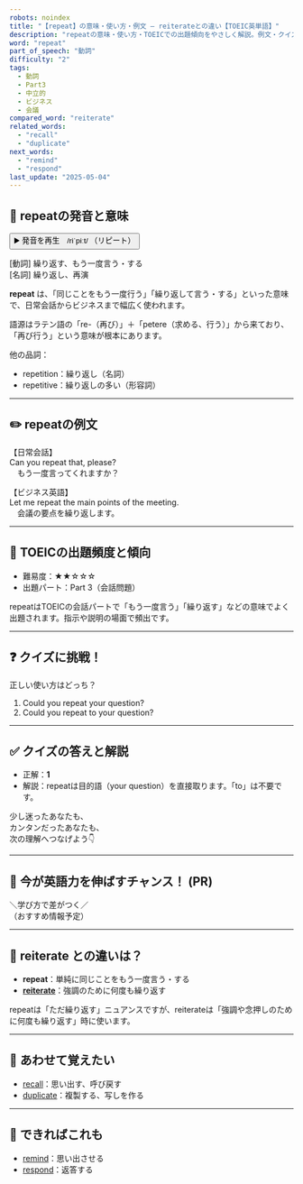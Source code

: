 ```yaml
---
robots: noindex
title: "【repeat】の意味・使い方・例文 ― reiterateとの違い【TOEIC英単語】"
description: "repeatの意味・使い方・TOEICでの出題傾向をやさしく解説。例文・クイズ付きでreiterateとの違いもわかりやすく学べます。"
word: "repeat"
part_of_speech: "動詞"
difficulty: "2"
tags:
  - 動詞
  - Part3
  - 中立的
  - ビジネス
  - 会議
compared_word: "reiterate"
related_words:
  - "recall"
  - "duplicate"
next_words:
  - "remind"
  - "respond"
last_update: "2025-05-04"
---
```


## 🔰 repeatの発音と意味

<button class="play-audio" onclick="playTTS('repeat')">
  <span class="play-audio-main">
    ▶️ 発音を再生　/riˈpiːt/
  </span>
  <span class="play-audio-sub">
    （リピート）
  </span>
</button>

[動詞] 繰り返す、もう一度言う・する  
[名詞] 繰り返し、再演

**repeat** は、「同じことをもう一度行う」「繰り返して言う・する」といった意味で、日常会話からビジネスまで幅広く使われます。

語源はラテン語の「re-（再び）」＋「petere（求める、行う）」から来ており、「再び行う」という意味が根本にあります。

他の品詞：  
- repetition：繰り返し（名詞）
- repetitive：繰り返しの多い（形容詞）

---

## ✏️ repeatの例文

【日常会話】  
Can you repeat that, please?  
　もう一度言ってくれますか？

【ビジネス英語】  
Let me repeat the main points of the meeting.  
　会議の要点を繰り返します。

---

## 🎯 TOEICの出題頻度と傾向

- 難易度：★★☆☆☆
- 出題パート：Part 3（会話問題）

repeatはTOEICの会話パートで「もう一度言う」「繰り返す」などの意味でよく出題されます。指示や説明の場面で頻出です。

---

## ❓ クイズに挑戦！

正しい使い方はどっち？

1. Could you repeat your question?  
2. Could you repeat to your question?

---

## ✅ クイズの答えと解説

- 正解：**1**
- 解説：repeatは目的語（your question）を直接取ります。「to」は不要です。

少し迷ったあなたも、  
カンタンだったあなたも、  
次の理解へつなげよう👇️

---

## 🚀 今が英語力を伸ばすチャンス！ (PR)

<div class="info-center">
＼学び方で差がつく／<br>  
（おすすめ情報予定）
</div>

---

## 🤔  reiterate との違いは？

- **repeat**：単純に同じことをもう一度言う・する
- **[reiterate](/reiterate)**：強調のために何度も繰り返す

repeatは「ただ繰り返す」ニュアンスですが、reiterateは「強調や念押しのために何度も繰り返す」時に使います。

---

## 🧩 あわせて覚えたい

- [recall](/recall)：思い出す、呼び戻す
- [duplicate](/duplicate)：複製する、写しを作る

---

## 📖 できればこれも

- [remind](/remind)：思い出させる
- [respond](/respond)：返答する

<!-- cvid: aid34_bid15 -->
